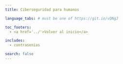 ```yaml
---
title: Ciberseguridad para humanos

language_tabs: # must be one of https://git.io/vQNgJ

toc_footers:
  - <a href='../'>Volver al inicio</a>

includes:
  - contrasenias

search: false
---
```

